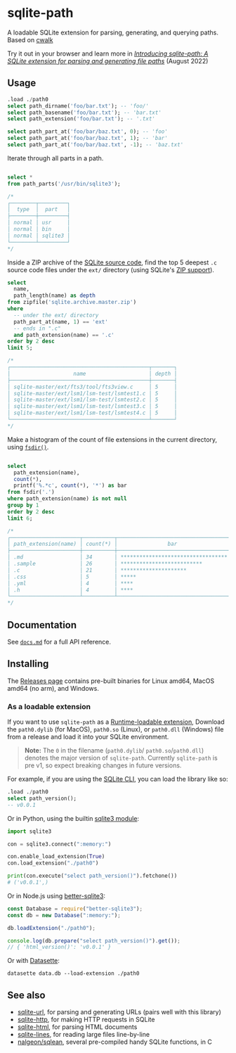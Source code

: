 # sqlite-path

A loadable SQLite extension for parsing, generating, and querying paths. Based on [cwalk](https://github.com/likle/cwalk)

Try it out in your browser and learn more in [_Introducing sqlite-path: A SQLite extension for parsing and generating file paths_](https://observablehq.com/@asg017/introducing-sqlite-path) (August 2022)

## Usage

```sql
.load ./path0
select path_dirname('foo/bar.txt'); -- 'foo/'
select path_basename('foo/bar.txt'); -- 'bar.txt'
select path_extension('foo/bar.txt'); -- '.txt'

select path_part_at('foo/bar/baz.txt', 0); -- 'foo'
select path_part_at('foo/bar/baz.txt', 1); -- 'bar'
select path_part_at('foo/bar/baz.txt', -1); -- 'baz.txt'
```

Iterate through all parts in a path.

```sql

select *
from path_parts('/usr/bin/sqlite3');

/*
┌────────┬─────────┐
│  type  │  part   │
├────────┼─────────┤
│ normal │ usr     │
│ normal │ bin     │
│ normal │ sqlite3 │
└────────┴─────────┘
*/
```

Inside a ZIP archive of the [SQLite source code](https://github.com/sqlite/sqlite), find the top 5 deepest `.c` source code files under the `ext/` directory (using SQLite's [ZIP support](https://www.sqlite.org/zipfile.html)).

```sql
select
  name,
  path_length(name) as depth
from zipfile('sqlite.archive.master.zip')
where
  -- under the ext/ directory
  path_part_at(name, 1) == 'ext'
  -- ends in ".c"
  and path_extension(name) == '.c'
order by 2 desc
limit 5;

/*
┌────────────────────────────────────────────┬───────┐
│                    name                    │ depth │
├────────────────────────────────────────────┼───────┤
│ sqlite-master/ext/fts3/tool/fts3view.c     │ 5     │
│ sqlite-master/ext/lsm1/lsm-test/lsmtest1.c │ 5     │
│ sqlite-master/ext/lsm1/lsm-test/lsmtest2.c │ 5     │
│ sqlite-master/ext/lsm1/lsm-test/lsmtest3.c │ 5     │
│ sqlite-master/ext/lsm1/lsm-test/lsmtest4.c │ 5     │
└────────────────────────────────────────────┴───────┘
*/
```

Make a histogram of the count of file extensions in the current directory, using [`fsdir()`](https://www.sqlite.org/cli.html#file_i_o_functions).

```sql

select
  path_extension(name),
  count(*),
  printf('%.*c', count(*), '*') as bar
from fsdir('.')
where path_extension(name) is not null
group by 1
order by 2 desc
limit 6;

/*
┌──────────────────────┬──────────┬────────────────────────────────────┐
│ path_extension(name) │ count(*) │                bar                 │
├──────────────────────┼──────────┼────────────────────────────────────┤
│ .md                  │ 34       │ ********************************** │
│ .sample              │ 26       │ **************************         │
│ .c                   │ 21       │ *********************              │
│ .css                 │ 5        │ *****                              │
│ .yml                 │ 4        │ ****                               │
│ .h                   │ 4        │ ****                               │
└──────────────────────┴──────────┴────────────────────────────────────┘
*/
```

## Documentation

See [`docs.md`](./docs.md) for a full API reference.

## Installing

The [Releases page](https://github.com/asg017/sqlite-path/releases) contains pre-built binaries for Linux amd64, MacOS amd64 (no arm), and Windows.

### As a loadable extension

If you want to use `sqlite-path` as a [Runtime-loadable extension](https://www.sqlite.org/loadext.html), Download the `path0.dylib` (for MacOS), `path0.so` (Linux), or `path0.dll` (Windows) file from a release and load it into your SQLite environment.

> **Note:**
> The `0` in the filename (`path0.dylib`/ `path0.so`/`path0.dll`) denotes the major version of `sqlite-path`. Currently `sqlite-path` is pre v1, so expect breaking changes in future versions.

For example, if you are using the [SQLite CLI](https://www.sqlite.org/cli.html), you can load the library like so:

```sql
.load ./path0
select path_version();
-- v0.0.1
```

Or in Python, using the builtin [sqlite3 module](https://docs.python.org/3/library/sqlite3.html):

```python
import sqlite3

con = sqlite3.connect(":memory:")

con.enable_load_extension(True)
con.load_extension("./path0")

print(con.execute("select path_version()").fetchone())
# ('v0.0.1',)
```

Or in Node.js using [better-sqlite3](https://github.com/WiseLibs/better-sqlite3):

```javascript
const Database = require("better-sqlite3");
const db = new Database(":memory:");

db.loadExtension("./path0");

console.log(db.prepare("select path_version()").get());
// { 'html_version()': 'v0.0.1' }
```

Or with [Datasette](https://datasette.io/):

```
datasette data.db --load-extension ./path0
```

## See also

- [sqlite-url](https://github.com/asg017/sqlite-url), for parsing and generating URLs (pairs well with this library)
- [sqlite-http](https://github.com/asg017/sqlite-http), for making HTTP requests in SQLite
- [sqlite-html](https://github.com/asg017/sqlite-html), for parsing HTML documents
- [sqlite-lines](https://github.com/asg017/sqlite-lines), for reading large files line-by-line
- [nalgeon/sqlean](https://github.com/nalgeon/sqlean), several pre-compiled handy SQLite functions, in C
